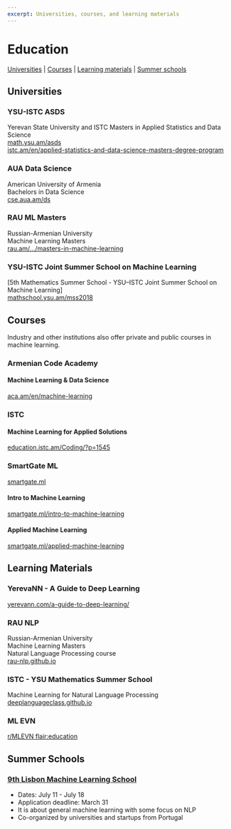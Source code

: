 ```yaml
---
excerpt: Universities, courses, and learning materials
---
```


# Education

[Universities](#universities) \| [Courses](#courses) \| [Learning materials](#learning-materials) \| [Summer schools](#summer-schools)


## Universities

### YSU-ISTC ASDS
Yerevan State University and ISTC
Masters in Applied Statistics and Data Science   
[math.ysu.am/asds](https://math.ysu.am/asds)  
[istc.am/en/applied-statistics-and-data-science-masters-degree-program](http://istc.am/en/applied-statistics-and-data-science-masters-degree-program/)

### AUA Data Science
American University of Armenia  
Bachelors in Data Science  
[cse.aua.am/ds](https://cse.aua.am/ds/)

### RAU ML Masters
Russian-Armenian University  
Machine Learning Masters  
[rau.am/.../masters-in-machine-learning](https://international.rau.am/eng/25/masters-in-machine-learning)

### YSU-ISTC Joint Summer School on Machine Learning
[5th Mathematics Summer School - YSU–ISTC Joint Summer School on Machine Learning]  
[mathschool.ysu.am/mss2018](http://mathschool.ysu.am/mss2018/)


## Courses

Industry and other institutions also offer private and public courses in machine learning.

### Armenian Code Academy
#### Machine Learning & Data Science  
[aca.am/en/machine-learning](http://aca.am/en/machine-learning/)

### ISTC
#### Machine Learning for Applied Solutions  
[education.istc.am/Coding/?p=1545](http://education.istc.am/Coding/?p=1545)

### SmartGate ML
[smartgate.ml](https://www.smartgate.ml/)
#### Intro to Machine Learning
[smartgate.ml/intro-to-machine-learning](https://www.smartgate.ml/intro-to-machine-learning)
#### Applied Machine Learning  
[smartgate.ml/applied-machine-learning](https://www.smartgate.ml/applied-machine-learning)


## Learning Materials

### YerevaNN - A Guide to Deep Learning  
[yerevann.com/a-guide-to-deep-learning/](http://yerevann.com/a-guide-to-deep-learning/)

### RAU NLP
Russian-Armenian University  
Machine Learning Masters  
Natural Language Processing course  
[rau-nlp.github.io](https://rau-nlp.github.io/)

### ISTC - YSU Mathematics Summer School
Machine Learning for Natural Language Processing  
[deeplanguageclass.github.io](https://deeplanguageclass.github.io)

### ML EVN
[r/MLEVN flair:education](https://www.reddit.com/r/MLEVN/search?q=flair%3Aeducation&sort=new&restrict_sr=on)


## Summer Schools

### [9th Lisbon Machine Learning School](http://lxmls.it.pt/2019/)
* Dates: July 11 - July 18
* Application deadline: March 31
* It is about general machine learning with some focus on NLP
* Co-organized by universities and startups from Portugal

